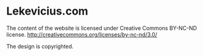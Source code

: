 # Lekevicius.com

The content of the website is licensed under
Creative Commons BY-NC-ND license.
http://creativecommons.org/licenses/by-nc-nd/3.0/

The design is copyrighted.

